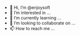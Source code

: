 - 👋 Hi, I’m @enjoysoft
- 👀 I’m interested in ...
- 🌱 I’m currently learning ...
- 💞️ I’m looking to collaborate on ...
- 📫 How to reach me ...

<!---
enjoysoft/enjoysoft is a ✨ special ✨ repository because its `README.md` (this file) appears on your GitHub profile.
You can click the Preview link to take a look at your changes.
--->
